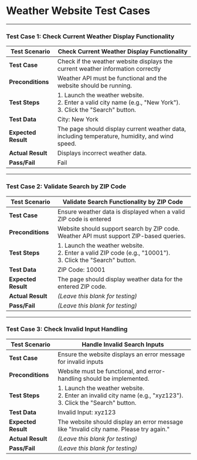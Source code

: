 # Weather Website Test Cases

---

### Test Case 1: Check Current Weather Display Functionality

| **Test Scenario**          | Check Current Weather Display Functionality                                                |
|-----------------------------|--------------------------------------------------------------------------------------------|
| **Test Case**              | Check if the weather website displays the current weather information correctly             |
| **Preconditions**          | Weather API must be functional and the website should be running.                           |
| **Test Steps**             | 1. Launch the weather website. <br> 2. Enter a valid city name (e.g., "New York"). <br> 3. Click the "Search" button. |
| **Test Data**              | City: New York                                                                              |
| **Expected Result**        | The page should display current weather data, including temperature, humidity, and wind speed. |
| **Actual Result**          | Displays incorrect weather data.                                                            |
| **Pass/Fail**              | Fail                                                           |

---

### Test Case 2: Validate Search by ZIP Code

| **Test Scenario**          | Validate Search Functionality by ZIP Code                                                  |
|-----------------------------|--------------------------------------------------------------------------------------------|
| **Test Case**              | Ensure weather data is displayed when a valid ZIP code is entered                           |
| **Preconditions**          | Website should support search by ZIP code. Weather API must support ZIP-based queries.      |
| **Test Steps**             | 1. Launch the weather website. <br> 2. Enter a valid ZIP code (e.g., "10001"). <br> 3. Click the "Search" button. |
| **Test Data**              | ZIP Code: 10001                                                                             |
| **Expected Result**        | The page should display weather data for the entered ZIP code.                              |
| **Actual Result**          | _(Leave this blank for testing)_                                                            |
| **Pass/Fail**              | _(Leave this blank for testing)_                                                            |

---

### Test Case 3: Check Invalid Input Handling

| **Test Scenario**          | Handle Invalid Search Inputs                                                               |
|-----------------------------|--------------------------------------------------------------------------------------------|
| **Test Case**              | Ensure the website displays an error message for invalid inputs                            |
| **Preconditions**          | Website must be functional, and error-handling should be implemented.                      |
| **Test Steps**             | 1. Launch the weather website. <br> 2. Enter an invalid city name (e.g., "xyz123"). <br> 3. Click the "Search" button. |
| **Test Data**              | Invalid Input: xyz123                                                                      |
| **Expected Result**        | The website should display an error message like "Invalid city name. Please try again."    |
| **Actual Result**          | _(Leave this blank for testing)_                                                            |
| **Pass/Fail**              | _(Leave this blank for testing)_                                                            |

